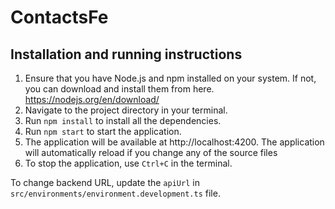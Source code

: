 # ContactsFe

## Installation and running instructions

1. Ensure that you have Node.js and npm installed on your system. If not, you can download and install them from here. https://nodejs.org/en/download/
2. Navigate to the project directory in your terminal.
3. Run `npm install` to install all the dependencies.
4. Run `npm start` to start the application.
5. The application will be available at http://localhost:4200. The application will automatically reload if you change any of the source files
6. To stop the application, use `Ctrl+C` in the terminal. 

To change backend URL, update the `apiUrl` in `src/environments/environment.development.ts` file.

